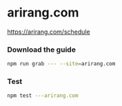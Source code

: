# arirang.com

https://arirang.com/schedule

### Download the guide

```sh
npm run grab --- --site=arirang.com
```

### Test

```sh
npm test ---arirang.com
```
